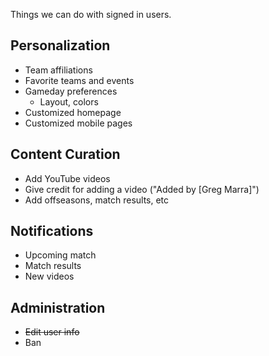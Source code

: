 Things we can do with signed in users.

## Personalization
* Team affiliations
* Favorite teams and events
* Gameday preferences
  * Layout, colors
* Customized homepage
* Customized mobile pages

## Content Curation
* Add YouTube videos
* Give credit for adding a video ("Added by [Greg Marra]")
* Add offseasons, match results, etc

## Notifications
* Upcoming match
* Match results
* New videos

## Administration
* ~~Edit user info~~
* Ban